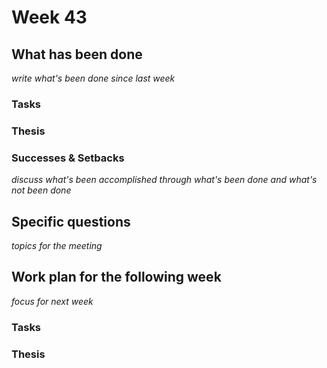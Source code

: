 # Week 43

## What has been done

*write what's been done since last week*

### Tasks
### Thesis

### Successes & Setbacks

*discuss what's been accomplished through what's been done and what's not been done*

## Specific questions

*topics for the meeting*

## Work plan for the following week

*focus for next week*

### Tasks
### Thesis
